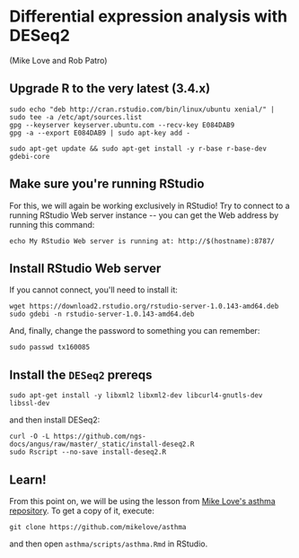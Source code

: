 # Differential expression analysis with DESeq2

(Mike Love and Rob Patro)

## Upgrade R to the very latest (3.4.x)

```
sudo echo "deb http://cran.rstudio.com/bin/linux/ubuntu xenial/" | sudo tee -a /etc/apt/sources.list
gpg --keyserver keyserver.ubuntu.com --recv-key E084DAB9
gpg -a --export E084DAB9 | sudo apt-key add -

sudo apt-get update && sudo apt-get install -y r-base r-base-dev gdebi-core
```

## Make sure you're running RStudio

For this, we will again be working exclusively in RStudio!  Try to connect to a
running RStudio Web server instance -- you can get the Web address by
running this command:

```
echo My RStudio Web server is running at: http://$(hostname):8787/
```

## Install RStudio Web server

If you cannot connect, you'll need to install it:

```
wget https://download2.rstudio.org/rstudio-server-1.0.143-amd64.deb
sudo gdebi -n rstudio-server-1.0.143-amd64.deb
```

And, finally, change the password to something you can remember:
```
sudo passwd tx160085
```

## Install the `DESeq2` prereqs

```
sudo apt-get install -y libxml2 libxml2-dev libcurl4-gnutls-dev libssl-dev
```

and then install DESeq2:

```
curl -O -L https://github.com/ngs-docs/angus/raw/master/_static/install-deseq2.R
sudo Rscript --no-save install-deseq2.R
```

## Learn!

From this point on, we will be using the lesson from
[Mike Love's asthma repository](https://github.com/mikelove/asthma).  To
get a copy of it, execute:

```
git clone https://github.com/mikelove/asthma
```

and then open `asthma/scripts/asthma.Rmd` in RStudio.

